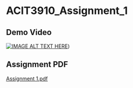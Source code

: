# ACIT3910_Assignment_1
## Demo Video 
[![IMAGE ALT TEXT HERE](https://img.youtube.com/vi/jGTQi0VmwK0)]([https://www.youtube.com/watch?v=jGTQi0VmwK0))

## Assignment PDF 
[Assignment 1.pdf](https://github.com/achang140/ACIT3910_Assignment_1/files/13800411/Assignment.1.pdf)
